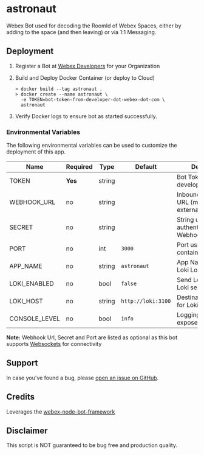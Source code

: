 # astronaut

Webex Bot used for decoding the RoomId of Webex Spaces, either by adding to the space (and then leaving) or via 1:1 Messaging.

## Deployment
1. Register a Bot at [Webex Developers](https://developer.webex.com/my-apps) for your Organization
2. Build and Deploy Docker Container (or deploy to Cloud)

    ```
    > docker build --tag astronaut .
    > docker create --name astronaut \
      -e TOKEN=bot-token-from-developer-dot-webex-dot-com \
      astronaut

3. Verify Docker logs to ensure bot as started successfully.

### Environmental Variables

The following environmental variables can be used to customize the deployment of this app.

| Name | Required | Type | Default |  Description
| ---- | ---- | ---- | ---- | -------
| TOKEN | **Yes** | string |  | Bot Token from developer.webex.com
| WEBHOOK_URL | no | string |  | Inbound Webhook URL (must be externally reachable)
| SECRET | no | string |  | String used to authenticate Webhook
| PORT | no | int | `3000` | Port used by container
| APP_NAME | no | string | `astronaut` | App Name used for Loki Logging
| LOKI_ENABLED | no | bool | `false` | Send Logs to external Loki server
| LOKI_HOST| no | string | `http://loki:3100` | Destination address for Loki server
| CONSOLE_LEVEL | no  | bool | `info` | Logging level exposed to Console

**Note:** Webhook Url, Secret and Port are listed as optional as this bot supports [Websockets](https://developer.webex.com/blog/using-websockets-with-the-webex-javascript-sdk) for connectivity

## Support
In case you've found a bug, please [open an issue on GitHub](../../issues).

## Credits
Leverages the [webex-node-bot-framework](https://github.com/WebexSamples/webex-node-bot-framework)

## Disclaimer
This script is NOT guaranteed to be bug free and production quality.